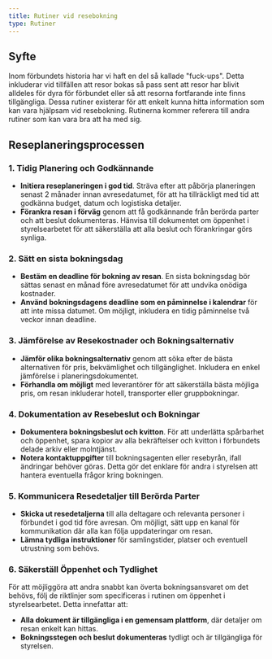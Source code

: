 ```yaml
---
title: Rutiner vid resebokning
type: Rutiner
---
```

## Syfte
Inom förbundets historia har vi haft en del så kallade "fuck-ups". Detta inkluderar vid tillfällen att resor bokas så pass sent att resor har blivit alldeles för dyra för förbundet eller så att resorna fortfarande inte finns tillgängliga. Dessa rutiner existerar för att enkelt kunna hitta information som kan vara hjälpsam vid resebokning. Rutinerna kommer referera till andra rutiner som kan vara bra att ha med sig.

## Reseplaneringsprocessen

### 1. Tidig Planering och Godkännande

- **Initiera reseplaneringen i god tid**. Sträva efter att påbörja planeringen senast 2 månader innan avresedatumet, för att ha tillräckligt med tid att godkänna budget, datum och logistiska detaljer.
- **Förankra resan i förväg** genom att få godkännande från berörda parter och att beslut dokumenteras. Hänvisa till dokumentet om öppenhet i styrelsearbetet för att säkerställa att alla beslut och förankringar görs synliga.

### 2. Sätt en sista bokningsdag

- **Bestäm en deadline för bokning av resan**. En sista bokningsdag bör sättas senast en månad före avresedatumet för att undvika onödiga kostnader.
- **Använd bokningsdagens deadline som en påminnelse i kalendrar** för att inte missa datumet. Om möjligt, inkludera en tidig påminnelse två veckor innan deadline.

### 3. Jämförelse av Resekostnader och Bokningsalternativ

- **Jämför olika bokningsalternativ** genom att söka efter de bästa alternativen för pris, bekvämlighet och tillgänglighet. Inkludera en enkel jämförelse i planeringsdokumentet.
- **Förhandla om möjligt** med leverantörer för att säkerställa bästa möjliga pris, om resan inkluderar hotell, transporter eller gruppbokningar.

### 4. Dokumentation av Resebeslut och Bokningar

- **Dokumentera bokningsbeslut och kvitton**. För att underlätta spårbarhet och öppenhet, spara kopior av alla bekräftelser och kvitton i förbundets delade arkiv eller molntjänst.
- **Notera kontaktuppgifter** till bokningsagenten eller resebyrån, ifall ändringar behöver göras. Detta gör det enklare för andra i styrelsen att hantera eventuella frågor kring bokningen.

### 5. Kommunicera Resedetaljer till Berörda Parter

- **Skicka ut resedetaljerna** till alla deltagare och relevanta personer i förbundet i god tid före avresan. Om möjligt, sätt upp en kanal för kommunikation där alla kan följa uppdateringar om resan.
- **Lämna tydliga instruktioner** för samlingstider, platser och eventuell utrustning som behövs.

### 6. Säkerställ Öppenhet och Tydlighet

För att möjliggöra att andra snabbt kan överta bokningsansvaret om det behövs, följ de riktlinjer som specificeras i rutinen om öppenhet i styrelsearbetet. Detta innefattar att:

- **Alla dokument är tillgängliga i en gemensam plattform**, där detaljer om resan enkelt kan hittas.
- **Bokningsstegen och beslut dokumenteras** tydligt och är tillgängliga för styrelsen.
